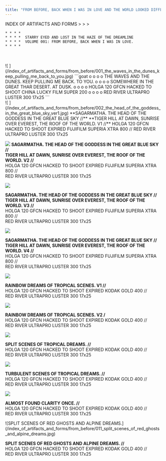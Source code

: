 ```yaml
---
title: "FROM BEFORE, BACK WHEN I WAS IN LOVE AND THE WORLD LOOKED DIFFERENT."
---
```

INDEX OF ARTIFACTS AND FORMS > > >
```goat
* * * *        
* * * *  STARRY EYED AND LOST IN THE HAZE OF THE DREAMLINE
* * * *  VOLUME 001: FROM BEFORE, BACK WHEN I WAS IN LOVE.
* * * *
```
<br>
<br>
![ ](/index_of_artifacts_and_forms/from_before/001_the_waves_in_the_dunes_keep_pulling_me_back_to_you.jpg)
```goat
o o o o   THE WAVES AND THE DUNES. KEEP PULLING ME BACK. TO YOU.
o o o o   SOMEWHERE IN THE GREAT THAR DESERT. AT DUSK.
o o o o   HOLGA 120 GFCN HACKED TO SHOOT CHINA LUCKY FILM SUPER 200
o o o o   RED RIVER ULTRAPRO LUSTER 300 17x25
```
<br>
![ ](/index_of_artifacts_and_forms/from_before/002_the_head_of_the_goddess_in_the_great_blue_sky_ver1.jpg)
**SAGARMATHA. THE HEAD OF THE GODDESS IN THE GREAT BLUE SKY //**  
**TIGER HILL AT DAWN, SUNRISE OVER EVEREST, THE ROOF OF THE WORLD. V1 //**  
HOLGA 120 GFCN HACKED TO SHOOT EXPIRED FUJIFILM SUPERIA XTRA 800 //  
RED RIVER ULTRAPRO LUSTER 300 17x25

![ ](/index_of_artifacts_and_forms/from_before/003_the_head_of_the_goddess_in_the_great_blue_sky_ver2.jpg)
**SAGARMATHA. THE HEAD OF THE GODDESS IN THE GREAT BLUE SKY //**  
**TIGER HILL AT DAWN, SUNRISE OVER EVEREST, THE ROOF OF THE WORLD. V2 //**  
HOLGA 120 GFCN HACKED TO SHOOT EXPIRED FUJIFILM SUPERIA XTRA 800 //  
RED RIVER ULTRAPRO LUSTER 300 17x25  

![ ](/index_of_artifacts_and_forms/from_before/004_the_head_of_the_goddess_in_the_great_blue_sky_ver3.jpg)

**SAGARMATHA. THE HEAD OF THE GODDESS IN THE GREAT BLUE SKY //**  
**TIGER HILL AT DAWN, SUNRISE OVER EVEREST, THE ROOF OF THE WORLD. V3 //**  
HOLGA 120 GFCN HACKED TO SHOOT EXPIRED FUJIFILM SUPERIA XTRA 800 //  
RED RIVER ULTRAPRO LUSTER 300 17x25  

![ ](/index_of_artifacts_and_forms/from_before/005_the_head_of_the_goddess_in_the_great_blue_sky_ver4.jpg)

**SAGARMATHA. THE HEAD OF THE GODDESS IN THE GREAT BLUE SKY //**  
**TIGER HILL AT DAWN, SUNRISE OVER EVEREST, THE ROOF OF THE WORLD. V4 //**  
HOLGA 120 GFCN HACKED TO SHOOT EXPIRED FUJIFILM SUPERIA XTRA 800 //  
RED RIVER ULTRAPRO LUSTER 300 17x25  

![ ](/index_of_artifacts_and_forms/from_before/006_rainbow_dreams_of_tropical_scenes_ver1.jpg)

**RAINBOW DREAMS OF TROPICAL SCENES. V1 //**  
HOLGA 120 GFCN HACKED TO SHOOT EXPIRED KODAK GOLD 400 //  
RED RIVER ULTRAPRO LUSTER 300 17x25  

![ ](/index_of_artifacts_and_forms/from_before/007_rainbow_dreams_of_tropical_scenes_ver2.jpg)

**RAINBOW DREAMS OF TROPICAL SCENES. V2 /**  
HOLGA 120 GFCN HACKED TO SHOOT EXPIRED KODAK GOLD 400 //  
RED RIVER ULTRAPRO LUSTER 300 17x25  

![ ](/index_of_artifacts_and_forms/from_before/008_split_scenes_of_tropical_dreams.jpg)

**SPLIT SCENES OF TROPICAL DREAMS. //**  
HOLGA 120 GFCN HACKED TO SHOOT EXPIRED KODAK GOLD 400 //  
RED RIVER ULTRAPRO LUSTER 300 17x25  

![ ](/index_of_artifacts_and_forms/from_before/009_turbulent_scenes_of_tropical_dreams.jpg)

**TURBULENT SCENES OF TROPICAL DREAMS. //**  
HOLGA 120 GFCN HACKED TO SHOOT EXPIRED KODAK GOLD 400 //  
RED RIVER ULTRAPRO LUSTER 300 17x25  

![ ](/index_of_artifacts_and_forms/from_before/010_almost_found_clarity_once.jpg)

**ALMOST FOUND CLARITY ONCE. //**  
HOLGA 120 GFCN HACKED TO SHOOT EXPIRED KODAK GOLD 400 //  
RED RIVER ULTRAPRO LUSTER 300 17x25  

![SPLIT SCENES OF RED GHOSTS AND ALPINE DREAMS.]
(/index_of_artifacts_and_forms/from_before/011_split_scenes_of_red_ghosts_and_alpine_dreams.jpg)

**SPLIT SCENES OF RED GHOSTS AND ALPINE DREAMS. //**  
HOLGA 120 GFCN HACKED TO SHOOT EXPIRED KODAK GOLD 400 //  
RED RIVER ULTRAPRO LUSTER 300 17x25  